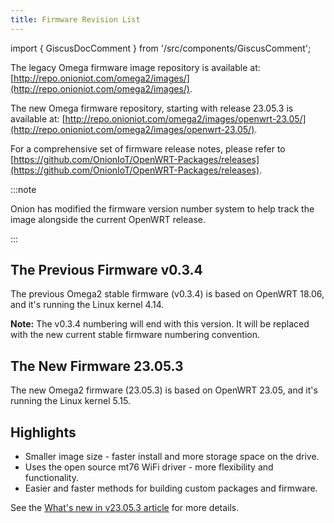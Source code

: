 ```yaml
---
title: Firmware Revision List
---
```

import { GiscusDocComment } from '/src/components/GiscusComment';

The legacy Omega firmware image repository is available at: [http://repo.onioniot.com/omega2/images/](http://repo.onioniot.com/omega2/images/).

 The new Omega firmware repository, starting with release 23.05.3 is available at: [http://repo.onioniot.com/omega2/images/openwrt-23.05/](http://repo.onioniot.com/omega2/images/openwrt-23.05/).

 For a comprehensive set of firmware release notes, please refer to [https://github.com/OnionIoT/OpenWRT-Packages/releases](https://github.com/OnionIoT/OpenWRT-Packages/releases).

:::note

Onion has modified the firmware version number system to help track the image alongside the current OpenWRT release.

:::

## The Previous Firmware v0.3.4

The previous Omega2 stable firmware (v0.3.4) is based on OpenWRT 18.06, and it's running the Linux kernel 4.14.

**Note:** The v0.3.4 numbering will end with this version. It will be replaced with the new current stable firmware numbering convention.

## The New Firmware 23.05.3

The new Omega2 firmware (23.05.3) is based on OpenWRT 23.05, and it's running the Linux kernel 5.15.

## Highlights

- Smaller image size - faster install and more storage space on the drive.
- Uses the open source mt76 WiFi driver - more flexibility and functionality.
- Easier and faster methods for building custom packages and firmware.

See the [What's new in v23.05.3 article](./whats-new-in-v23.05.3) for more details.

<GiscusDocComment />
